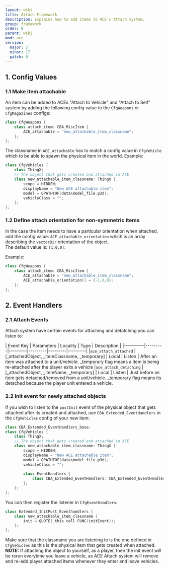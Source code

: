 ```yaml
---
layout: wiki
title: Attach Framework
description: Explains how to add items to ACE's Attach system.
group: framework
order: 0
parent: wiki
mod: ace
version:
  major: 3
  minor: 17
  patch: 0
---
```


## 1. Config Values
### 1.1 Make item attachable

An item can be added to ACEs "Attach to Vehicle" and "Attach to Self" system by adding the following config value to the ``CfgWeapons`` or ``CfgMagazines`` configs:
```cpp
class CfgWeapons {
    class attach_item: CBA_MiscItem {
        ACE_attachable = "new_attachable_item_classname";
    };
};
```

The classname in ``ACE_attachable`` has to match a config value in ``CfgVehicle`` which to be able to spawn the physical item in the world. Example:
```cpp
class CfgVehicles {
    class ThingX;
	// The object that gets created and attached in ACE
    class new_attachable_item_classname: ThingX {
        scope = HIDDEN;
        displayName = "New ACE attachable item";
        model = QPATHTOF(data\model_file.p3d);
		vehicleClass = "";
    };
};
```

### 1.2 Define attach orientation for non-symmetric items
In the case the item needs to have a particular orientation when attached, add the config value: ``ACE_attachable_orientation`` which is an array describing the ``vectorDir`` orientation of the object.  
The default value is: ``[1,0,0]``. 

Example: 
```cpp
class CfgWeapons {
    class attach_item: CBA_MiscItem {
        ACE_attachable = "new_attachable_item_classname";
        ACE_attachable_orientation[] = {-1,0,0};
    };
};
```

## 2. Event Handlers
### 2.1 Attach Events   
Attach system have certain events for attaching and detatching you can listen to:  

| Event Key | Parameters | Locality | Type | Description |
|----------|---------|---------|---------|---------|---------|
|`ace_attach_attached` | [_attachedObject, _itemClassname, _temporary] | Local | Listen | After an item was attached to a unit/vehicle. _temporary flag means a item is being re-attached after the player exits a vehicle
|`ace_attach_detaching` | [_attachedObject, _itemName, _temporary] | Local | Listen | Just before an item gets detached/removed from a unit/vehicle. _temporary flag means its detached because the player unit entered a vehicle.


### 2.2 Init event for newly attached objects
If you wish to listen to the ``postInit`` event of the physical object that gets attached after its created and attached, use ``CBA_Extended_EventHandlers`` in the ``CfgVehicles`` config of your new item:
```cpp
class CBA_Extended_EventHandlers_base;
class CfgVehicles {
    class ThingX;
	// The object that gets created and attached in ACE
    class new_attachable_item_classname: ThingX {
        scope = HIDDEN;
        displayName = "New ACE attachable item";
        model = QPATHTOF(data\model_file.p3d);
		vehicleClass = "";
        
        class EventHandlers {
            class CBA_Extended_EventHandlers: CBA_Extended_EventHandlers_base {};
        };
    };
};
```
You can then register the listener in ``CfgEventHandlers``:
```cpp
class Extended_InitPost_Eventhandlers {
	class new_attachable_item_classname {
	 	init = QUOTE(_this call FUNC(initEvent));
	};
};
```

Make sure that the classname you are listening to is the one defined in ``CfgVehicles`` as this is the physical item that gets created when attached.   
**NOTE:** If attaching the object to yourself, as a player, then the init event will be rerun everytime you leave a vehicle, as ACE Attach system will remove and re-add player attached items whenever they enter and leave vehicles.   